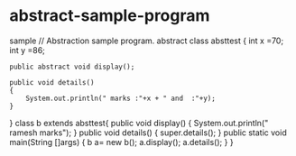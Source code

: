 # abstract-sample-program
sample
// Abstraction sample program.
abstract class absttest
{
	int x =70;
	int y =86;
	
	public abstract void display();
	
	public void details()
	{
		System.out.println(" marks :"+x + " and  :"+y);
	}
}
class b extends absttest{
	public void display()
	{
		System.out.println(" ramesh marks");
	}
	public void details()
	{
		super.details();
	}
	public static void main(String []args)
	{
		b a= new b();
		a.display();
		a.details();
	}
}
